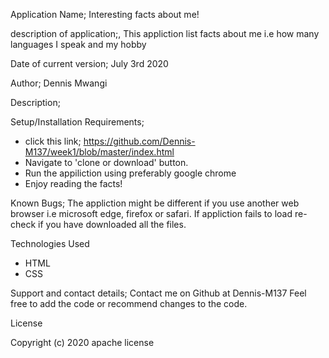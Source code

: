 Application Name;
Interesting facts about me!

description of application;,
This appliction list facts about me i.e how many languages I speak and my hobby

 Date of current version;
 July 3rd 2020

Author;
Dennis Mwangi


Description;

Setup/Installation Requirements;
* click this link; https://github.com/Dennis-M137/week1/blob/master/index.html
* Navigate to 'clone or download' button.
* Run the appiliction using preferably google chrome
* Enjoy reading the facts!


Known Bugs;
The appliction might be different if you use another web browser i.e microsoft edge, firefox or safari. If appliction fails to load re-check if you have downloaded all the files.


Technologies Used
* HTML
* CSS

Support and contact details;
Contact me on Github at Dennis-M137
Feel free to add the code or recommend changes to the code.

License

Copyright (c) 2020 apache license